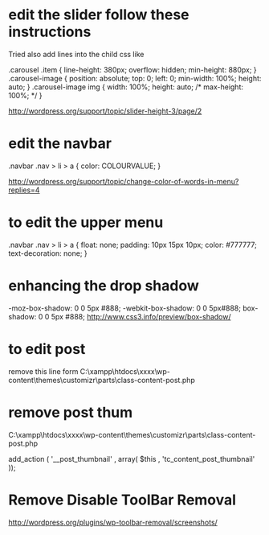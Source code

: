 edit the slider follow these instructions
============================================
Tried also add lines into the child css like

.carousel .item {
line-height: 380px;
overflow: hidden;
min-height: 880px;
}
.carousel-image {
position: absolute;
top: 0;
left: 0;
min-width: 100%;
height: auto;
}
.carousel-image img {
width: 100%;
height: auto;
/* max-height: 100%; */
}

http://wordpress.org/support/topic/slider-height-3/page/2

edit the navbar 
==============================================

.navbar .nav > li > a {
color: COLOURVALUE;
}

http://wordpress.org/support/topic/change-color-of-words-in-menu?replies=4


to edit the upper menu
======================

.navbar .nav > li > a {
  float: none;
  padding: 10px 15px 10px;
  color: #777777;
  text-decoration: none;
}





enhancing the drop shadow
=========================

 -moz-box-shadow: 0 0 5px #888;
-webkit-box-shadow: 0 0 5px#888;
box-shadow: 0 0 5px #888;
http://www.css3.info/preview/box-shadow/


to edit post 
====================================
remove this line form
C:\xampp\htdocs\xxxx\wp-content\themes\customizr\parts\class-content-post.php

  <div class="tc-content <?php echo $content_class; ?>">
      
remove post thum
===================
C:\xampp\htdocs\xxxx\wp-content\themes\customizr\parts\class-content-post.php

 add_action  ( '__post_thumbnail'        , array( $this , 'tc_content_post_thumbnail' ));

Remove Disable ToolBar Removal
=============================

http://wordpress.org/plugins/wp-toolbar-removal/screenshots/
